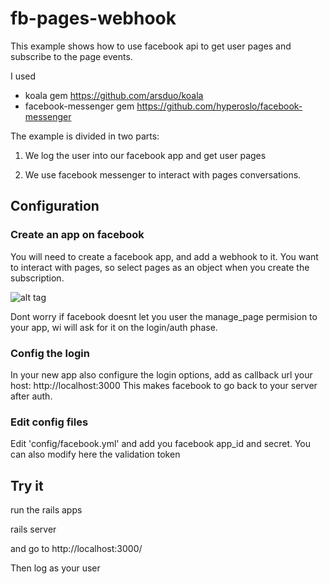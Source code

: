 # fb-pages-webhook

This example shows how to use facebook api to get user pages and subscribe 
to the page events. 

I used 
  - koala gem https://github.com/arsduo/koala
  - facebook-messenger gem https://github.com/hyperoslo/facebook-messenger
  

The example is divided in two parts: 

1. We log the user into our facebook app and get user pages 

2. We use facebook messenger to interact with pages conversations. 


## Configuration

### Create an app on facebook

You will need to create a facebook app, and add a webhook to it. 
You want to interact with pages, so select pages as an object when
you create the subscription. 


![alt tag](https://camo.githubusercontent.com/b0760cc847d287667d77c6730e48411a2406da21/68747470733a2f2f73636f6e74656e742d616d74322d312e78782e666263646e2e6e65742f6870686f746f732d786670312f7433392e323137382d362f31323035373134335f3231313131303738323631323530355f3839343138313132395f6e2e706e67)

Dont worry if facebook doesnt let you user the manage_page permision to your app, 
wi will ask for it on the login/auth phase. 



### Config the login 

In your new app also configure the login options,
add as callback url your host: http://localhost:3000 
This makes facebook to go back to your server after auth. 


### Edit config files

Edit 'config/facebook.yml' and add you facebook app_id and secret. 
You can also modify here the validation token  



## Try it

run the rails apps

rails server 



and go to http://localhost:3000/ 


Then log as your user




